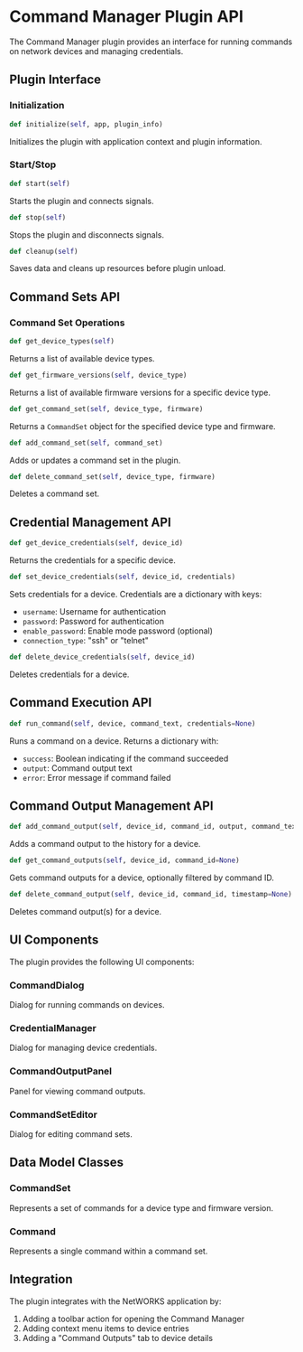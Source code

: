 # Command Manager Plugin API

The Command Manager plugin provides an interface for running commands on network devices and managing credentials.

## Plugin Interface

### Initialization

```python
def initialize(self, app, plugin_info)
```
Initializes the plugin with application context and plugin information.

### Start/Stop

```python
def start(self)
```
Starts the plugin and connects signals.

```python
def stop(self)
```
Stops the plugin and disconnects signals.

```python
def cleanup(self)
```
Saves data and cleans up resources before plugin unload.

## Command Sets API

### Command Set Operations

```python
def get_device_types(self)
```
Returns a list of available device types.

```python
def get_firmware_versions(self, device_type)
```
Returns a list of available firmware versions for a specific device type.

```python
def get_command_set(self, device_type, firmware)
```
Returns a `CommandSet` object for the specified device type and firmware.

```python
def add_command_set(self, command_set)
```
Adds or updates a command set in the plugin.

```python
def delete_command_set(self, device_type, firmware)
```
Deletes a command set.

## Credential Management API

```python
def get_device_credentials(self, device_id)
```
Returns the credentials for a specific device.

```python
def set_device_credentials(self, device_id, credentials)
```
Sets credentials for a device. Credentials are a dictionary with keys:
- `username`: Username for authentication
- `password`: Password for authentication
- `enable_password`: Enable mode password (optional)
- `connection_type`: "ssh" or "telnet"

```python
def delete_device_credentials(self, device_id)
```
Deletes credentials for a device.

## Command Execution API

```python
def run_command(self, device, command_text, credentials=None)
```
Runs a command on a device. Returns a dictionary with:
- `success`: Boolean indicating if the command succeeded
- `output`: Command output text
- `error`: Error message if command failed

## Command Output Management API

```python
def add_command_output(self, device_id, command_id, output, command_text=None)
```
Adds a command output to the history for a device.

```python
def get_command_outputs(self, device_id, command_id=None)
```
Gets command outputs for a device, optionally filtered by command ID.

```python
def delete_command_output(self, device_id, command_id, timestamp=None)
```
Deletes command output(s) for a device.

## UI Components

The plugin provides the following UI components:

### CommandDialog
Dialog for running commands on devices.

### CredentialManager
Dialog for managing device credentials.

### CommandOutputPanel
Panel for viewing command outputs.

### CommandSetEditor
Dialog for editing command sets.

## Data Model Classes

### CommandSet
Represents a set of commands for a device type and firmware version.

### Command
Represents a single command within a command set.

## Integration

The plugin integrates with the NetWORKS application by:
1. Adding a toolbar action for opening the Command Manager
2. Adding context menu items to device entries
3. Adding a "Command Outputs" tab to device details 